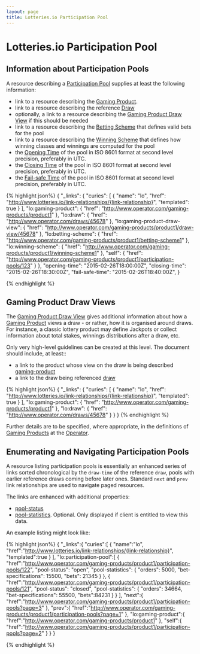 ```yaml
---
layout: page
title: Lotteries.io Participation Pool
---
```


# Lotteries.io Participation Pool


## Information about Participation Pools

A resource describing a [Participation Pool](../concepts/participation-pool) supplies at least the following information:

* link to a resource describing the [Gaming Product](../link-relationships/gaming-product).
* link to a resource describing the reference [Draw](../link-relationships/draw)
* optionally, a link to a resource describing the [Gaming Product Draw View](../link-relationships/gaming-product-draw-view) if this should be needed
* link to a resource describing the [Betting Scheme](../link-relationships/betting-scheme) that defines valid bets for the pool
* link to a resource describing the [Winning Scheme](../link-relationships/winning-scheme) that defines how winning classes and winnings are computed for the pool
* the [Opening Time](../properties/opening-time) of the pool in ISO 8601 format at second level precision, preferably in UTC.
* the [Closing Time](../properties/closing-time) of the pool in ISO 8601 format at second level precision, preferably in UTC.
* the [Fail-safe Time](../properties/fail-safe-time) of the pool in ISO 8601 format at second level precision, preferably in UTC.

{% highlight json%}
{
  "_links": {
    "curies": [
      {
        "name": "lo",
	 "href": "http://www.lotteries.io/link-relationships/{link-relationship}",
	 "templated": true
      }
     ],
     "lo:gaming-product": {
        "href": "http://www.operator.com/gaming-products/product1"
     },
     "lo:draw": {
       "href": "http://www.operator.com/draws/45678"
      },
      "lo:gaming-product-draw-view": {
	"href": "http://www.operator.com/gaming-products/product1/draw-view/45678"
      },
      "lo:betting-scheme": {
        "href": "http://www.operator.com/gaming-products/product1/betting-scheme1"
      },
      "lo:winning-scheme": {
        "href": "http://www.operator.com/gaming-products/product1/winning-scheme1"
      },
      "self": {
 	"href": "http://www.operator.com/gaming-products/product1/participation-pools/123"
      }
   },
   "opening-time": "2015-02-26T18:00:00Z",
   "closing-time": "2015-02-26T18:30:00Z",
   "fail-safe-time": "2015-02-26T18:40:00Z",
}

{% endhighlight %}

## Gaming Product Draw Views

The [Gaming Product Draw View](../concepts/gaming-product-draw-view) gives additional information about how a [Gaming Product](../concepts/gaming-product) views a draw - or rather, how it is organised around draws. For instance, a classic lottery product may define Jackpots or collect information about total stakes, winnings distributions after a draw, etc.

Only very high-level guidelines can be created at this level. The document should include, at least::

* a link to the product whose view on the draw is being described [gaming-product](../link-relationships/gaming-product)
* a link to the draw being referenced [draw](../link-relationships/draw)

{% highlight json%}
{
  "_links": {
    "curies": [
      {
        "name": "lo",
	 "href": "http://www.lotteries.io/link-relationships/{link-relationship}",
	 "templated": true
      }
     ],
     "lo:gaming-product": {
        "href": "http://www.operator.com/gaming-products/product1"
     },
     "lo:draw": {
       "href": "http://www.operator.com/draws/45678"
      }
   }
}
{% endhighlight %}

Further details are to be specified, where appropriate, in the definitions of [Gaming Products](../concepts/gaming-product) at the [Operator](../concepts/operator).

## Enumerating and Navigating Participation Pools

A resource listing participation pools is essentially an enhanced series of links sorted chronological by the `draw-time` of the reference `draw`, pools with earlier reference draws coming before later ones. Standard `next` and `prev` link relationships are used to navigate paged resources.

The links are enhanced with additional properties: 

* [pool-status](../properties/pool-status)
* [pool-statistics](../properties/pool-statistics). Optional. Only displayed if client is entitled to view this data.

An example listing might look like:

{% highlight json%}
{
   "_links":{
      "curies":[
         {
            "name":"lo",
            "href":"http://www.lotteries.io/link-relationships/{link-relationship}",
            "templated":true
         }
      ],
      "lo:participation-pool":[
         {
            "href":"http://www.operator.com/gaming-products/product1/participation-pools/122",
            "pool-status": "open",
            "pool-statistics": {
              "orders": 5000,
              "bet-specifications": 15500,
              "bets": 21345
            }
         },
         {
            "href":"http://www.operator.com/gaming-products/product1/participation-pools/121",
            "pool-status": "closed",
            "pool-statistics": {
              "orders": 34664,
              "bet-specifications": 55500,
              "bets":84231
            }
         }
      ],
      "next":{
         "href":"http://www.operator.com/gaming-products/product1/participation-pools?page=3"
      },
      "prev":{
         "href":"http://www.operator.com/gaming-products/product1/participation-pools?page=1"
      },
      "lo:gaming-product":{
         "href":"http://www.operator.com/gaming-products/product1"
      },
      "self":{
         "href":"http://www.operator.com/gaming-products/product1/participation-pools?page=2"
      }
   }
}

{% endhighlight %}
